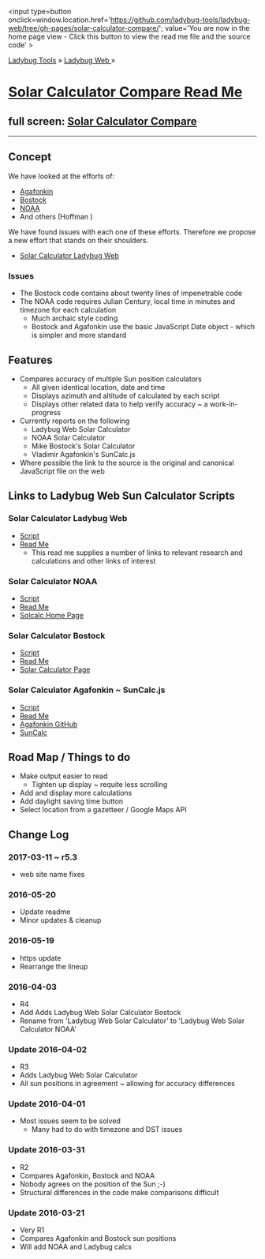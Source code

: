 ﻿<span style=display:none; >[You are now in a GitHub source code view - click this link to view the home page]
( https://ladybug-tools.github.io/ladybug-web/solar-calculator-compare/#readme.md "View file as a web page." ) </span>
<input type=button onclick=window.location.href='https://github.com/ladybug-tools/ladybug-web/tree/gh-pages/solar-calculator-compare/';
value='You are now in the home page view - Click this button to view the read me file and the source code' >


[Ladybug Tools]( https://ladybug-tools.github.io/ ) » [Ladybug Web ]( https://ladybug-tools.github.io/ladybug-web/ ) »

[Solar Calculator Compare Read Me]( https://ladybug-tools.github.io/ladybug-web/solar-calculator-compare/#readme.md )
===

## full screen: [Solar Calculator Compare]( https://ladybug-tools.github.io/ladybug-web/solar-calculator-compare/ )

***

## Concept

We have looked at the efforts of:

* [Agafonkin]( https://ladybug-tools.github.io/ladybug-web/solar-calculator-agafonkin/ )
* [Bostock]( https://ladybug-tools.github.io/ladybug-web/solar-calculator-bostock/#readme.md )
* [NOAA]( https://ladybug-tools.github.io/ladybug-web/solar-calculator-noaa/#readme.md )
* And others (Hoffman )

We have found issues with each one of these efforts.
Therefore we propose a new effort that stands on their shoulders.

* [Solar Calculator Ladybug Web]( https://ladybug-tools.github.io/ladybug-web/solar-calculator-ladybug-web/ )


### Issues

* The Bostock code contains about twenty lines of impenetrable code
* The NOAA code requires Julian Century, local time in minutes and timezone for each calculation
	* Much archaic style coding
	* Bostock and Agafonkin use the basic JavaScript Date object - which is simpler and more standard


## Features

* Compares accuracy of multiple Sun position calculators
	* All given identical location, date and time
	* Displays azimuth and altitude of calculated by each script
	* Displays other related data to help verify accuracy ~ a work-in-progress
* Currently reports on the following
	* Ladybug Web Solar Calculator
	* NOAA Solar Calculator
	* Mike Bostock's Solar Calculator
	* Vladimir Agafonkin's SunCalc.js
* Where possible the link to the source is the original and canonical JavaScript file on the web


## Links to Ladybug Web Sun Calculator Scripts


### Solar Calculator Ladybug Web

* [Script]( https://ladybug-tools.github.io/ladybug-web/solar-calculator-ladybug-web/ )
* [Read Me]( https://ladybug-tools.github.io/ladybug-web/solar-calculator-ladybug-web/#readme.md )
	* This read me supplies a number of links to relevant research and calculations and other links of interest


### Solar Calculator NOAA

* [Script]( https://ladybug-tools.github.io/ladybug-web/solar-calculator-noaa/ )
* [Read Me](https://ladybug-tools.github.io/ladybug-web/solar-calculator-noaa/#readme.md )
* [Solcalc Home Page]( http://www.esrl.noaa.gov/gmd/grad/solcalc/index.html )


### Solar Calculator Bostock

* [Script]( https://ladybug-tools.github.io/ladybug-web/solar-calculator-bostock/#readme.md )
* [Read Me]( https://ladybug-tools.github.io/ladybug-web/solar-calculator-bostock/#readme.md )
* [Solar Calculator Page]( https://bl.ocks.org/mbostock/7784f4b2c7838b893e9b )

### Solar Calculator Agafonkin ~ SunCalc.js

* [Script]( https://ladybug-tools.github.io/ladybug-web/solar-calculator-agafonkin/ )
* [Read Me]( https://ladybug-tools.github.io/ladybug-web/solar-calculator-agafonkin/#readme.md )
* [Agafonkin GitHub](https://github.com/mourner/suncalc )
* [SunCalc]( http://suncalc.net/ )

## Road Map / Things to do

* Make output easier to read
	* Tighten up display ~ requite less scrolling
* Add and display more calculations
* Add daylight saving time button
* Select location from a gazetteer / Google Maps API


## Change Log

### 2017-03-11 ~ r5.3

* web site name fixes

### 2016-05-20

* Update readme
* Minor updates & cleanup

### 2016-05-19

* https update
* Rearrange the lineup

### 2016-04-03

* R4
* Add Adds Ladybug Web Solar Calculator Bostock
* Rename from 'Ladybug Web Solar Calculator' to 'Ladybug Web Solar Calculator NOAA'

### Update 2016-04-02

* R3
* Adds Ladybug Web Solar Calculator
* All sun positions in agreement ~ allowing for accuracy differences

### Update 2016-04-01


* Most issues seem to be solved
	* Many had to do with timezone and DST issues

### Update 2016-03-31

* R2
* Compares Agafonkin, Bostock and NOAA
* Nobody agrees on the position of the Sun ;-)
* Structural differences in the code make comparisons difficult


### Update 2016-03-21

* Very R1
* Compares Agafonkin and Bostock sun positions
* Will add NOAA and Ladybug calcs
